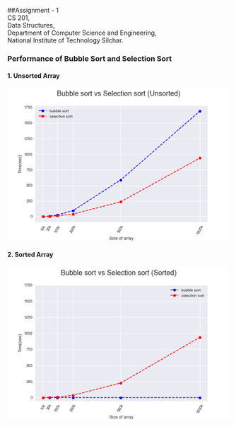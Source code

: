
##Assignment - 1<br>
CS 201,<br>
Data Structures,<br>
Department of Computer Science and Engineering,<br>
National Institute of Technology Silchar.

### Performance of Bubble Sort and Selection Sort

#### 1. Unsorted Array
![alt text](https://github.com/FaizalKarim280280/DSA/blob/main/Assignment1/Plots/plt1.png)
<br>
#### 2. Sorted Array
![alt text](https://github.com/FaizalKarim280280/DSA/blob/main/Assignment1/Plots/plt2.png)

